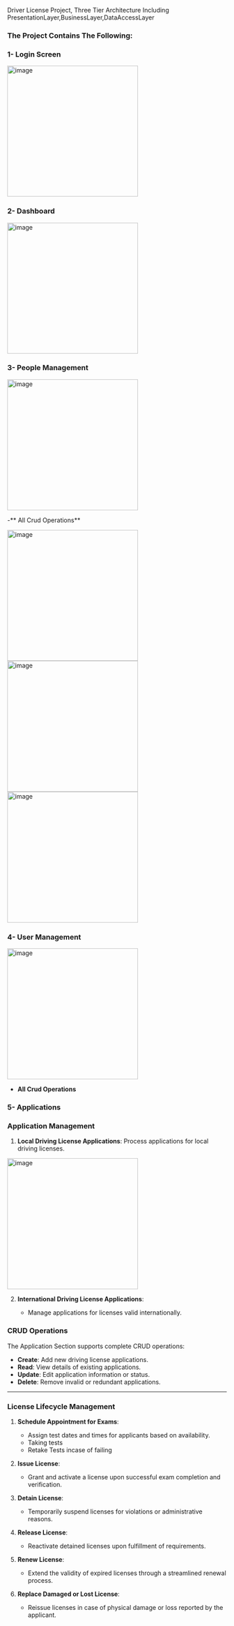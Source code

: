 Driver License Project, Three Tier Architecture Including PresentationLayer,BusinessLayer,DataAccessLayer
### The Project Contains The Following:
### 1- Login Screen
<img src="https://github.com/user-attachments/assets/ae6c2c8f-cd07-450b-9a9a-958b9d3925dd" alt="image" width="300"/><br>
### 2- Dashboard
<img src="https://github.com/user-attachments/assets/26eb969d-2c90-4e62-9a62-f48affa6479f" alt="image" width="300"/><br>
### 3- People Management
<img src="https://github.com/user-attachments/assets/d4a8eef9-8a3a-4c2d-86e3-395b94a6a14f" alt="image" width="300"/><br>

-** All Crud Operations**

<img src="https://github.com/user-attachments/assets/f02be46a-b938-4e63-8604-b7aa71abf61a" alt="image" width="300"/><br>
<img src="https://github.com/user-attachments/assets/5333722d-4c71-4322-b21c-3fd35f058ada" alt="image" width="300"/><br>
<img src="https://github.com/user-attachments/assets/dce55feb-fe42-46ff-a113-1857837582b2" alt="image" width="300"/><br>


### 4- User Management
<img src="https://github.com/user-attachments/assets/5eb8ec91-35b9-4012-b664-9052619fa407" alt="image" width="300"/><br>

- **All Crud Operations**

### 5- Applications

### **Application Management**

1. **Local Driving License Applications**:
Process applications for local driving licenses.
   
<img src="https://github.com/user-attachments/assets/3ac760d7-ae70-4eb6-80a1-5613e17058b0" alt="image" width="300"/><br>
  
2. **International Driving License Applications**:
    
    - Manage applications for licenses valid internationally.

### **CRUD Operations**

The Application Section supports complete CRUD operations:

- **Create**: Add new driving license applications.
- **Read**: View details of existing applications.
- **Update**: Edit application information or status.
- **Delete**: Remove invalid or redundant applications.

---

### **License Lifecycle Management**

1. **Schedule Appointment for Exams**:
    - Assign test dates and times for applicants based on availability.
    - Taking tests
    - Retake Tests incase of failing
    
2. **Issue License**:
    - Grant and activate a license upon successful exam completion and verification.
    
3. **Detain License**:
    - Temporarily suspend licenses for violations or administrative reasons.
    
4. **Release License**:
    - Reactivate detained licenses upon fulfillment of requirements.
    
5. **Renew License**:
    - Extend the validity of expired licenses through a streamlined renewal process.
    
6. **Replace Damaged or Lost License**:
    - Reissue licenses in case of physical damage or loss reported by the applicant.
    


